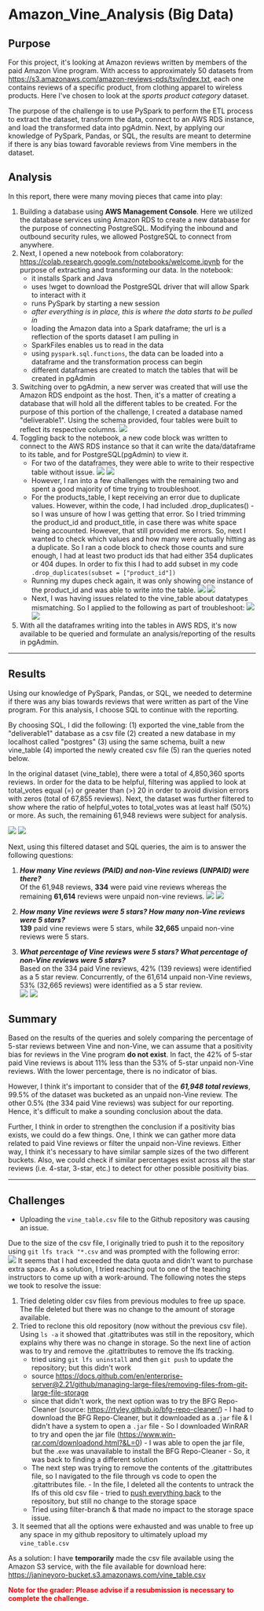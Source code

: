# Amazon_Vine_Analysis (Big Data)

## Purpose
For this project, it's looking at Amazon reviews written by members of the paid Amazon Vine program. With access to approximately 50 datasets from https://s3.amazonaws.com/amazon-reviews-pds/tsv/index.txt, each one contains reviews of a specific product, from clothing apparel to wireless products. Here I've chosen to look at the *sports product category* dataset. 

The purpose of the challenge is to use PySpark to perform the ETL process to extract the dataset, transform the data, connect to an AWS RDS instance, and load the transformed data into pgAdmin. Next, by applying our knowledge of PySpark, Pandas, or SQL, the results are meant to determine if there is any bias toward favorable reviews from Vine members in the dataset. 

## Analysis
In this report, there were many moving pieces that came into play:

1.  Building a database using <b>AWS Management Console</b>. Here we utilized the database services using Amazon RDS to create a new database for the purpose of connecting PostgreSQL. Modifying the inbound and outbound security rules, we allowed PostgreSQL to connect from anywhere.
2.  Next, I opened a new notebook from colaboratory: https://colab.research.google.com/notebooks/welcome.ipynb for the purpose of extracting and transforming our data.
    In the notebook: 
      - it installs Spark and Java
      - uses !wget to download the PostgreSQL driver that will allow Spark to interact with it
      - runs PySpark by starting a new session
      - <i>after everything is in place, this is where the data starts to be pulled in</i>
      - loading the Amazon data into a Spark dataframe; the url is a reflection of the sports dataset I am pulling in
      - SparkFiles enables us to read in the data
      - using `pyspark.sql.functions`, the data can be loaded into a dataframe and the transformation process can begin
      - different dataframes are created to match the tables that will be created in pgAdmin
3.  Switching over to pgAdmin, a new server was created that will use the Amazon RDS endpoint as the host. Then, it's a matter of creating a database that will hold all the different tables to be created. For the purpose of this portion of the challenge, I created a database named "deliverable1". Using the schema provided, four tables were built to reflect its respective columns. ![](resources/D1_createtable.PNG) 
4.  Toggling back to the notebook, a new code block was written to connect to the AWS RDS instance so that it can write the data/dataframe to its table, and for PostgreSQL(pgAdmin) to view it.
     -  For two of the dataframes, they were able to write to their respective table without issue. ![](resources/D1_customer.PNG) ![](resources/D1_review.PNG) 
     -  However, I ran into a few challenges with the remaining two and spent a good majority of time trying to troubleshoot.
     -  For the products_table, I kept receiving an error due to duplicate values. However, within the code, I had included .drop_duplicates() - so I was unsure of how I was getting that error. So I tried trimming the product_id and product_title, in case there was white space being accounted. However, that still provided me errors. So, next I wanted to check which values and how many were actually hitting as a duplicate. So I ran a code block to check those counts and sure enough, I had at least two product ids that had either 354 duplicates or 404 dupes. In order to fix this I had to add subset in my code `.drop_duplicates(subset = ["product_id"])`
     -  Running my dupes check again, it was only showing one instance of the product_id and was able to write into the table. ![](resources/TroubleProduct.PNG) 
        ![](resources/D1_product.PNG)
     -  Next, I was having issues related to the vine_table about datatypes mismatching. So I applied to the following as part of troubleshoot: ![](resources/TroubleVine.PNG) 
        ![](resources/D1_vine.PNG)
5.    With all the dataframes writing into the tables in AWS RDS, it's now available to be queried and formulate an analysis/reporting of the results in pgAdmin.

---- 
## Results
Using our knowledge of PySpark, Pandas, or SQL, we needed to determine if there was any bias towards reviews that were written as part of the Vine program. For this analysis,
I choose SQL to continue with the reporting.

By choosing SQL, I did the following: (1) exported the vine_table from the "deliverable1" database as a csv file (2) created a new database in my localhost called "postgres" (3) using the same schema, built a new vine_table (4) imported the newly created csv file (5) ran the queries noted below.

In the original dataset (vine_table), there were a total of 4,850,360 sports reviews. In order for the data to be helpful, filtering was applied to look at total_votes equal (=) or greater than (>) 20 in order to avoid division errors with zeros (total of 67,855 reviews). Next, the dataset was further filtered to show where the ratio of helpful_votes to total_votes was at least half (50%) or more. As such, the remaining 61,948 reviews were subject for analysis.

![](resources/D2_Part1.PNG)
![](resources/D2_Part2.PNG)

Next, using this filtered dataset and SQL queries, the aim is to answer the following questions:<br>
1. <i><b>How many Vine reviews (PAID) and non-Vine reviews (UNPAID) were there?</i></b><br>
    Of the 61,948 reviews, **334** were paid vine reviews whereas the remaining **61,614** reviews were unpaid non-vine reviews. 
    ![](resources/D2_Part3.PNG)
    ![](resources/D2_Part4.PNG)
    <br>
2. <i><b>How many Vine reviews were 5 stars? How many non-Vine reviews were 5 stars?</i></b><br>
    **139** paid vine reviews were 5 stars, while **32,665** unpaid non-vine reviews were 5 stars.

3. <i><b>What percentage of Vine reviews were 5 stars? What percentage of non-Vine reviews were 5 stars?</i></b><br>
    Based on the 334 paid Vine reviews, 42% (139 reviews) were identified as a 5 star review. Concurrently, of the 61,614 unpaid non-Vine reviews, 53% (32,665 reviews) were identified as a 5 star review. <br>
![](resources/D2_Part5_A.PNG)
![](resources/D2_Part5_B.PNG)


## Summary

Based on the results of the queries and solely comparing the percentage of 5-star reviews between Vine and non-Vine, we can assume that a positivity bias for reviews in the Vine program **do not exist**. In fact, the 42% of 5-star paid Vine reviews is about 11% less than the 53% of 5-star unpaid non-Vine reviews. With the lower percentage, there is no indicator of bias. 

However, I think it's important to consider that of the <i><b>61,948 total reviews</i></b>, 99.5% of the dataset was bucketed as an unpaid non-Vine review. The other 0.5% (the 334 paid Vine reviews) was subject for our reporting. Hence, it's difficult to make a sounding conclusion about the data.

Further, I think in order to strengthen the conclusion if a positivity bias exists, we could do a few things. One, I think we can gather more data related to paid Vine reviews or filter the unpaid non-Vine reviews. Either way, I think it's necessary to have similar sample sizes of the two different buckets. Also, we could check if similar percentages exist across all the star reviews (i.e. 4-star, 3-star, etc.) to detect for other possible positivity bias.


---- 
## Challenges

* Uploading the `vine_table.csv` file to the Github repository was causing an issue. 

Due to the size of the csv file, I originally tried to push it to the repository using `git lfs track "*.csv` and was prompted with the following error:
<br>
![](resources/errorPrompt.png)
It seems that I had exceeded the data quota and didn't want to purchase extra space. As a solution, I tried reaching out to one of the teaching instructors to come up with a work-around. The following notes the steps we took to resolve the issue:
 
   1. Tried deleting older csv files from previous modules to free up space. The file deleted but there was no change to the amount of storage available.
   2. Tried to reclone this old repository (now without the previous csv file). Using `ls -a` it showed that .gitattributes was still in the repository, which explains why there was no change in storage. So the next line of action was to try and remove the .gitattributes to remove the lfs tracking.
        - tried using `git lfs uninstall` and then `git push` to update the repository; but this didn't work
        - source https://docs.github.com/en/enterprise-server@2.21/github/managing-large-files/removing-files-from-git-large-file-storage
        - since that didn't work, the next option was to try the BFG Repo-Cleaner (source: https://rtyley.github.io/bfg-repo-cleaner/)
                - I had to download the BFG Repo-Cleaner, but it downloaded as a .`jar` file & I didn't have a system to open a `.jar` file
                - So I downloaded WinRAR to try and open the jar file (https://www.win-rar.com/downloadond.html?&L=0)
                - I was able to open the jar file, but the .`exe` was unavailable to install the BFG Repo-Cleaner
                - So, it was back to finding a different solution
        - The next step was trying to remove the contents of the .gitattributes file, so I navigated to the file through vs code to open the .gitattributes file.
                - In the file, I deleted all the contents to untrack the lfs of this old csv file
                - tried to [push everything back](https://github.com/yorojanine/Amazon_Vine_Analysis/blob/main/resources/vscode_step.PNG) to the repository, but still no change to the storage space 
        -  Tried using filter-branch & that made no impact to the storage space issue.
   3.   It seemed that all the options were exhausted and was unable to free up any space in my github repository to ultimately upload my `vine_table.csv`
   

As a solution: I have **temporarily** made the csv file available using the Amazon S3 service, with the file available for download here:
https://janineyoro-bucket.s3.amazonaws.com/vine_table.csv


<span style="color:red"><b>Note for the grader: Please advise if a resubmission is necessary to complete the challenge.</b></span>
